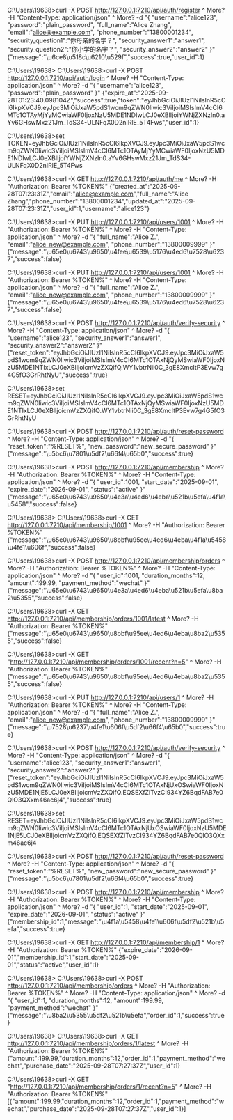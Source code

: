 C:\Users\19638>curl -X POST http://127.0.0.1:7210/api/auth/register ^
More?  -H "Content-Type: application/json" ^
More?  -d "{ \"username\":\"alice123\", \"password\":\"plain_password\", \"full_name\":\"Alice Zhang\", \"email\":\"alice@example.com\", \"phone_number\":\"13800001234\", \"security_question1\":\"你母亲的名字？\", \"security_answer1\":\"answer1\", \"security_question2\":\"你小学的名字？\", \"security_answer2\":\"answer2\" }"
{"message":"\u6ce8\u518c\u6210\u529f","success":true,"user_id":1}

C:\Users\19638>
C:\Users\19638>curl -X POST http://127.0.0.1:7210/api/auth/login ^
More?  -H "Content-Type: application/json" ^
More?  -d "{ \"username\":\"alice123\", \"password\":\"plain_password\" }"
{"expire_at":"2025-09-28T01:23:40.098104Z","success":true,"token":"eyJhbGciOiJIUzI1NiIsInR5cCI6IkpXVCJ9.eyJpc3MiOiJxaW5pdS1wcm9qZWN0Iiwic3ViIjoiMSIsImV4cCI6MTc1OTAyMjYyMCwiaWF0IjoxNzU5MDE1NDIwLCJ0eXBlIjoiYWNjZXNzIn0.aYv6GHswMxz21Jm_TdS34-ULNFqX0D2nIRlE_5T4Fws","user_id":1}

C:\Users\19638>set TOKEN=eyJhbGciOiJIUzI1NiIsInR5cCI6IkpXVCJ9.eyJpc3MiOiJxaW5pdS1wcm9qZWN0Iiwic3ViIjoiMSIsImV4cCI6MTc1OTAyMjYyMCwiaWF0IjoxNzU5MDE1NDIwLCJ0eXBlIjoiYWNjZXNzIn0.aYv6GHswMxz21Jm_TdS34-ULNFqX0D2nIRlE_5T4Fws

C:\Users\19638>curl -X GET http://127.0.0.1:7210/api/auth/me ^
More?  -H "Authorization: Bearer %TOKEN%"
{"created_at":"2025-09-28T07:23:31Z","email":"alice@example.com","full_name":"Alice Zhang","phone_number":"13800001234","updated_at":"2025-09-28T07:23:31Z","user_id":1,"username":"alice123"}

C:\Users\19638>curl -X PUT http://127.0.0.1:7210/api/users/1001 ^
More?  -H "Authorization: Bearer %TOKEN%" ^
More?  -H "Content-Type: application/json" ^
More?  -d "{ \"full_name\":\"Alice Z.\", \"email\":\"alice_new@example.com\", \"phone_number\":\"13800009999\" }"
{"message":"\u65e0\u6743\u9650\u4fee\u6539\u5176\u4ed6\u7528\u6237","success":false}

C:\Users\19638>curl -X PUT http://127.0.0.1:7210/api/users/1001 ^
More?  -H "Authorization: Bearer %TOKEN%" ^
More?  -H "Content-Type: application/json" ^
More?  -d "{ \"full_name\":\"Alice Z.\", \"email\":\"alice_new@example.com\", \"phone_number\":\"13800009999\" }"
{"message":"\u65e0\u6743\u9650\u4fee\u6539\u5176\u4ed6\u7528\u6237","success":false}

C:\Users\19638>curl -X POST http://127.0.0.1:7210/api/auth/verify-security ^
More?  -H "Content-Type: application/json" ^
More?  -d "{ \"username\":\"alice123\", \"security_answer1\":\"answer1\", \"security_answer2\":\"answer2\" }"
{"reset_token":"eyJhbGciOiJIUzI1NiIsInR5cCI6IkpXVCJ9.eyJpc3MiOiJxaW5pdS1wcm9qZWN0Iiwic3ViIjoiMSIsImV4cCI6MTc1OTAxNjQyMSwiaWF0IjoxNzU5MDE1NTIxLCJ0eXBlIjoicmVzZXQifQ.WY1vbtrNii0C_3gE8XmcItP3Evw7g4G5fO3GrRhtNyU","success":true}

C:\Users\19638>set RESET=eyJhbGciOiJIUzI1NiIsInR5cCI6IkpXVCJ9.eyJpc3MiOiJxaW5pdS1wcm9qZWN0Iiwic3ViIjoiMSIsImV4cCI6MTc1OTAxNjQyMSwiaWF0IjoxNzU5MDE1NTIxLCJ0eXBlIjoicmVzZXQifQ.WY1vbtrNii0C_3gE8XmcItP3Evw7g4G5fO3GrRhtNyU

C:\Users\19638>curl -X POST http://127.0.0.1:7210/api/auth/reset-password ^
More?  -H "Content-Type: application/json" ^
More?  -d "{ \"reset_token\":\"%RESET%\", \"new_password\":\"new_secure_password\" }"
{"message":"\u5bc6\u7801\u5df2\u66f4\u65b0","success":true}

C:\Users\19638>curl -X POST http://127.0.0.1:7210/api/membership ^
More?  -H "Authorization: Bearer %TOKEN%" ^
More?  -H "Content-Type: application/json" ^
More?  -d "{ \"user_id\":1001, \"start_date\":\"2025-09-01\", \"expire_date\":\"2026-09-01\", \"status\":\"active\" }"
{"message":"\u65e0\u6743\u9650\u4e3a\u4ed6\u4eba\u521b\u5efa\u4f1a\u5458","success":false}

C:\Users\19638>
C:\Users\19638>curl -X GET http://127.0.0.1:7210/api/membership/1001 ^
More?  -H "Authorization: Bearer %TOKEN%"
{"message":"\u65e0\u6743\u9650\u8bbf\u95ee\u4ed6\u4eba\u4f1a\u5458\u4fe1\u606f","success":false}

C:\Users\19638>curl -X POST http://127.0.0.1:7210/api/membership/orders ^
More?  -H "Authorization: Bearer %TOKEN%" ^
More?  -H "Content-Type: application/json" ^
More?  -d "{ \"user_id\":1001, \"duration_months\":12, \"amount\":199.99, \"payment_method\":\"wechat\" }"
{"message":"\u65e0\u6743\u9650\u4e3a\u4ed6\u4eba\u521b\u5efa\u8ba2\u5355","success":false}

C:\Users\19638>curl -X GET http://127.0.0.1:7210/api/membership/orders/1001/latest ^
More?  -H "Authorization: Bearer %TOKEN%"
{"message":"\u65e0\u6743\u9650\u8bbf\u95ee\u4ed6\u4eba\u8ba2\u5355","success":false}

C:\Users\19638>curl -X GET "http://127.0.0.1:7210/api/membership/orders/1001/recent?n=5" ^
More?  -H "Authorization: Bearer %TOKEN%"
{"message":"\u65e0\u6743\u9650\u8bbf\u95ee\u4ed6\u4eba\u8ba2\u5355","success":false}

C:\Users\19638>curl -X PUT http://127.0.0.1:7210/api/users/1 ^
More?  -H "Authorization: Bearer %TOKEN%" ^
More?  -H "Content-Type: application/json" ^
More?  -d "{ \"full_name\":\"Alice Z.\", \"email\":\"alice_new@example.com\", \"phone_number\":\"13800009999\" }"
{"message":"\u7528\u6237\u4fe1\u606f\u5df2\u66f4\u65b0","success":true}

C:\Users\19638>curl -X POST http://127.0.0.1:7210/api/auth/verify-security ^
More?  -H "Content-Type: application/json" ^
More?  -d "{ \"username\":\"alice123\", \"security_answer1\":\"answer1\", \"security_answer2\":\"answer2\" }"
{"reset_token":"eyJhbGciOiJIUzI1NiIsInR5cCI6IkpXVCJ9.eyJpc3MiOiJxaW5pdS1wcm9qZWN0Iiwic3ViIjoiMSIsImV4cCI6MTc1OTAxNjUxOSwiaWF0IjoxNzU5MDE1NjE5LCJ0eXBlIjoicmVzZXQifQ.EQSEXfZlTvzCI934YZ6BqdFAB7e0QlO3QXxm46ac6j4","success":true}

C:\Users\19638>set RESET=eyJhbGciOiJIUzI1NiIsInR5cCI6IkpXVCJ9.eyJpc3MiOiJxaW5pdS1wcm9qZWN0Iiwic3ViIjoiMSIsImV4cCI6MTc1OTAxNjUxOSwiaWF0IjoxNzU5MDE1NjE5LCJ0eXBlIjoicmVzZXQifQ.EQSEXfZlTvzCI934YZ6BqdFAB7e0QlO3QXxm46ac6j4

C:\Users\19638>curl -X POST http://127.0.0.1:7210/api/auth/reset-password ^
More?  -H "Content-Type: application/json" ^
More?  -d "{ \"reset_token\":\"%RESET%\", \"new_password\":\"new_secure_password\" }"
{"message":"\u5bc6\u7801\u5df2\u66f4\u65b0","success":true}

C:\Users\19638>curl -X POST http://127.0.0.1:7210/api/membership ^
More?  -H "Authorization: Bearer %TOKEN%" ^
More?  -H "Content-Type: application/json" ^
More?  -d "{ \"user_id\":1, \"start_date\":\"2025-09-01\", \"expire_date\":\"2026-09-01\", \"status\":\"active\" }"
{"membership_id":1,"message":"\u4f1a\u5458\u4fe1\u606f\u5df2\u521b\u5efa","success":true}

C:\Users\19638>curl -X GET http://127.0.0.1:7210/api/membership/1 ^
More?  -H "Authorization: Bearer %TOKEN%"
{"expire_date":"2026-09-01","membership_id":1,"start_date":"2025-09-01","status":"active","user_id":1}

C:\Users\19638>
C:\Users\19638>curl -X POST http://127.0.0.1:7210/api/membership/orders ^
More?  -H "Authorization: Bearer %TOKEN%" ^
More?  -H "Content-Type: application/json" ^
More?  -d "{ \"user_id\":1, \"duration_months\":12, \"amount\":199.99, \"payment_method\":\"wechat\" }"
{"message":"\u8ba2\u5355\u5df2\u521b\u5efa","order_id":1,"success":true}

C:\Users\19638>
C:\Users\19638>curl -X GET http://127.0.0.1:7210/api/membership/orders/1/latest ^
More?  -H "Authorization: Bearer %TOKEN%"
{"amount":199.99,"duration_months":12,"order_id":1,"payment_method":"wechat","purchase_date":"2025-09-28T07:27:37Z","user_id":1}

C:\Users\19638>curl -X GET "http://127.0.0.1:7210/api/membership/orders/1/recent?n=5" ^
More?  -H "Authorization: Bearer %TOKEN%"
[{"amount":199.99,"duration_months":12,"order_id":1,"payment_method":"wechat","purchase_date":"2025-09-28T07:27:37Z","user_id":1}]